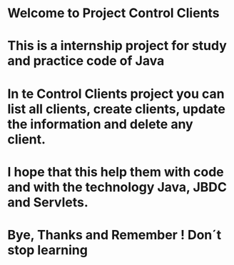 # Welcome to Project Control Clients

# This is a internship project for study and practice code of Java
# In te Control Clients project you can list all clients, create clients, update the information and delete any client.
# I hope that this help them with code and with the technology Java, JBDC and Servlets. 

# Bye, Thanks and Remember !  Don´t stop learning